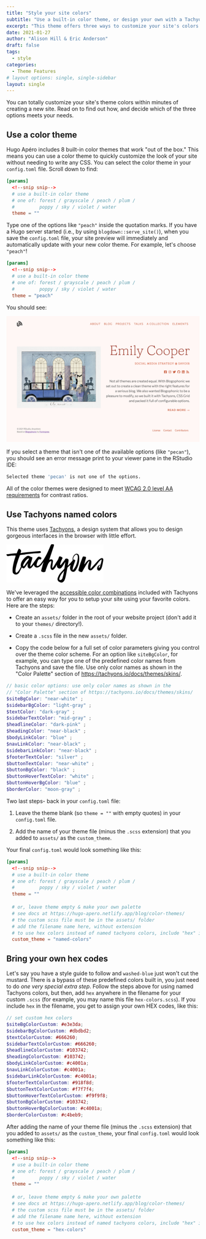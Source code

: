 ```yaml
---
title: "Style your site colors"
subtitle: "Use a built-in color theme, or design your own with a Tachyons palette or your own hex codes."
excerpt: "This theme offers three ways to customize your site's colors. Use one of 8 built-in color themes, or style your own palette using named colors from the Tachyons design system. You may also bring your own hex codes to make fully custom color palette that is all your own."
date: 2021-01-27
author: "Alison Hill & Eric Anderson"
draft: false
tags:
  - style
categories:
  - Theme Features
# layout options: single, single-sidebar
layout: single
---
```


You can totally customize your site's theme colors within minutes of
creating a new site. Read on to find out how, and decide which of the 
three options meets your needs.

## Use a color theme

Hugo Apéro includes 8 built-in color themes that work "out of the box." 
This means you can use a color theme to quickly customize the look of your site
without needing to write any CSS. You can select the color theme in your `config.toml` file. Scroll down to find:

```toml
[params]
  <!--snip snip-->
  # use a built-in color theme
  # one of: forest / grayscale / peach / plum /
  #         poppy / sky / violet / water
  theme = ""
```

Type one of the options like `"peach"` inside the quotation marks. If you have a Hugo server started (i.e., by using `blogdown::serve_site()`), when you save the `config.toml` file, your site preview will immediately and automatically update with your new color theme. For example, let's choose `"peach"`!

```toml
[params]
  <!--snip snip-->
  # use a built-in color theme
  # one of: forest / grayscale / peach / plum /
  #         poppy / sky / violet / water
  theme = "peach"
```

You should see:

![Switching to the peach color theme](peach.png)

If you select a theme that isn't one of the available options (like `"pecan"`), 
you should see an error message print to your viewer pane in the RStudio IDE:

```bash
Selected theme 'pecan' is not one of the options.
```

All of the color themes were designed to meet [WCAG 2.0 level AA requirements](https://webaim.org/articles/contrast/) for contrast ratios.

## Use Tachyons named colors

This theme uses [Tachyons](https://tachyons.io), a design system that allows you 
to design gorgeous interfaces in the browser with little effort.

![Tachyons Logo Script](tachyons-logo-script.png)

We've leveraged the [accessible color
combinations](https://tachyons.io/docs/themes/skins/) included with Tachyons to
offer an easy way for you to setup your site using your favorite colors. Here are the steps:

+ Create an `assets/` folder in the root of your website project (don't add it to your `themes/` directory!).

+ Create a `.scss` file in the new `assets/` folder.

+ Copy the code below for a full set of color parameters giving you control over the theme color scheme. For an option like `siteBgColor`, for example, you can type one of the predefined color names from Tachyons and save the file. Use only color names as shown in the "Color Palette" section of <https://tachyons.io/docs/themes/skins/>.

```scss
// basic color options: use only color names as shown in the
// "Color Palette" section of https://tachyons.io/docs/themes/skins/
$siteBgColor: "near-white" ;
$sidebarBgColor: "light-gray" ;
$textColor: "dark-gray" ;
$sidebarTextColor: "mid-gray" ;
$headlineColor: "dark-pink" ;
$headingColor: "near-black" ;
$bodyLinkColor: "blue" ;
$navLinkColor: "near-black" ;
$sidebarLinkColor: "near-black" ;
$footerTextColor: "silver" ;
$buttonTextColor: "near-white" ;
$buttonBgColor: "black" ;
$buttonHoverTextColor: "white" ;
$buttonHoverBgColor: "blue" ;
$borderColor: "moon-gray" ;
```

Two last steps- back in your `config.toml` file:

1. Leave the theme blank (so `theme = ""` with empty quotes) in your `config.toml` file.

1. Add the name of your theme file (minus the `.scss` extension) that you added to `assets/` as the `custom_theme`.

Your final `config.toml` would look something like this:

```toml
[params]
  <!--snip snip-->
  # use a built-in color theme
  # one of: forest / grayscale / peach / plum /
  #         poppy / sky / violet / water 
  theme = ""
  
  # or, leave theme empty & make your own palette
  # see docs at https://hugo-apero.netlify.app/blog/color-themes/
  # the custom scss file must be in the assets/ folder
  # add the filename name here, without extension
  # to use hex colors instead of named tachyons colors, include "hex" in filename
  custom_theme = "named-colors" 
```

## Bring your own hex codes

Let's say you have a style guide to follow and `washed-blue` just won't cut the
mustard. There is a bypass of these
predefined colors built in, you just need to do *one very special extra step*. Follow the steps above for using named Tachyons colors, but then, add `hex` anywhere in the filename for your custom `.scss` (for example, you may name this file `hex-colors.scss`). If you include `hex` in the filename, you get to assign your own HEX codes, like this:

```scss
// set custom hex colors
$siteBgColorCustom: #e3e3da;
$sidebarBgColorCustom: #dbdbd2;
$textColorCustom: #666260;
$sidebarTextColorCustom: #666260;
$headlineColorCustom: #103742;
$headingColorCustom: #103742;
$bodyLinkColorCustom: #c4001a;
$navLinkColorCustom: #c4001a;
$sidebarLinkColorCustom: #c4001a;
$footerTextColorCustom: #918f8d;
$buttonTextColorCustom: #f7f7f4;
$buttonHoverTextColorCustom: #f9f9f8;
$buttonBgColorCustom: #103742;
$buttonHoverBgColorCustom: #c4001a;
$borderColorCustom: #c4beb9;
```

After adding the name of your theme file (minus the `.scss` extension) that you added to `assets/` as the `custom_theme`, your final `config.toml` would look something like this:

```toml
[params]
  <!--snip snip-->
  # use a built-in color theme
  # one of: forest / grayscale / peach / plum /
  #         poppy / sky / violet / water 
  theme = ""
  
  # or, leave theme empty & make your own palette
  # see docs at https://hugo-apero.netlify.app/blog/color-themes/
  # the custom scss file must be in the assets/ folder
  # add the filename name here, without extension
  # to use hex colors instead of named tachyons colors, include "hex" in filename
  custom_theme = "hex-colors" 
```

